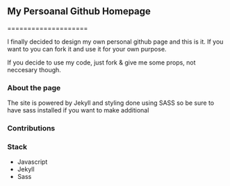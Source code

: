 ## My Persoanal Github Homepage
====================

I finally decided to design my own personal github
page and this is it. If you want to you can fork it and
use it for your own purpose.

If you decide to use my code, just fork & give me some props, not 
neccesary though.

### About the page

The site is powered by Jekyll and styling done using 
SASS so be sure to have sass installed if you want to make additional

### Contributions

### Stack 
- Javascript
- Jekyll
- Sass

